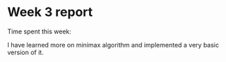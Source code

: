 # Week 3 report

Time spent this week:

I have learned more on minimax algorithm and implemented a very basic version of it.


